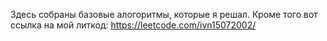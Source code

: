 Здесь собраны базовые алогоритмы, которые я решал. Кроме того вот ссылка на мой литкод: https://leetcode.com/ivn15072002/
